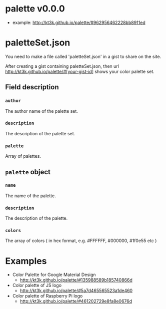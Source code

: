 # palette v0.0.0

- example: http://kt3k.github.io/palette/#962956462228bb8911ed

# paletteSet.json

You need to make a file called 'paletteSet.json' in a gist to share on the site.

After creating a gist containing paletteSet.json, then url http://kt3k.github.io/palette/#[your-gist-id] shows your color palette set.

## Field description

### `author`

The author name of the palette set.

### `description`

The description of the palette set.

### `palette`

Array of palettes.

## `palette` object

### `name`

The name of the palette.

### `description`

The description of the palette.

### `colors`

The array of colors ( in hex format, e.g. #FFFFFF, #000000, #1f0e55 etc )

# Examples

- Color Palette for Google Material Design
  - http://kt3k.github.io/palette/#135988589b185740866d
- Color palette of JS logo
  - http://kt3k.github.io/palette/#5a7d465565523a1de460
- Color palette of Raspberry Pi logo
  - http://kt3k.github.io/palette/#461202729e8fa8e0676d
